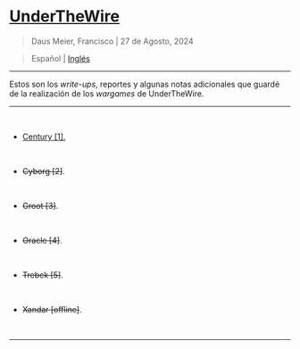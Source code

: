 # [UnderTheWire](https://underthewire.tech/)

> Daus Meier, Francisco | 27 de Agosto, 2024

> <p> <span> Español </span> | <a href=https://github.com/frandausmeier/CTF_Write-Ups/blob/main/UnderTheWire/README.md> Inglés </a> </p>

-----

Estos son los _write-ups_, reportes y algunas notas adicionales que guardé de la realización de los _wargames_ de UnderTheWire.

-----

<br>

* [Century [1].](https://github.com/frandausmeier/CTF_Write-Ups/blob/main/UnderTheWire/Century/README.md)

<br>

* ~~Cyborg [2]~~.

<br>

* ~~Groot [3]~~.

<br>

* ~~Oracle [4]~~.

<br>

* ~~Trebek [5]~~.

<br>

* ~~Xandar [offline]~~.

<br>

-----

